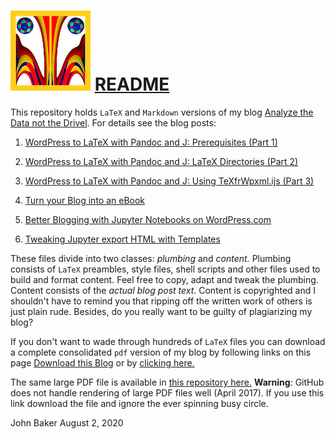 ![](adndsymsmall.png) [README](https://bakerjd99.wordpress.com/)
===============================================================

This repository holds `LaTeX` and `Markdown` versions of my blog
[Analyze the Data not the Drivel](https://bakerjd99.wordpress.com/).
For details see the blog posts:

1. [WordPress to LaTeX with Pandoc 
and J: Prerequisites (Part 1)](https://bakerjd99.wordpress.com/2012/02/11/wordpress-to-latex-with-pandoc-and-j-prerequisites-part-1/)

2. [WordPress to LaTeX with Pandoc 
and J: LaTeX Directories (Part 2)](https://bakerjd99.wordpress.com/2012/02/18/wordpress-to-latex-with-pandoc-and-j-latex-directories-part-2-2/)

3. [WordPress to LaTeX with Pandoc 
and J: Using TeXfrWpxml.ijs (Part 3)](https://bakerjd99.wordpress.com/2012/02/25/wordpress-to-latex-with-pandoc-and-j-using-texfrwpxml-ijs-part-3/)

4. [Turn your Blog into an eBook](https://bakerjd99.wordpress.com/2012/03/04/turn-your-blog-into-an-ebook/)

5. [Better Blogging with Jupyter Notebooks on WordPress.com](https://analyzethedatanotthedrivel.org/2020/06/01/better-blogging-with-jupyter-notebooks-on-wordpress-com/)

6. [Tweaking Jupyter export HTML with Templates](https://analyzethedatanotthedrivel.org/2020/07/31/tweaking-jupyter-export-html-with-templates/)

These files divide into two classes: *plumbing* and *content.* Plumbing
consists of `LaTeX` preambles, style files, shell scripts and other files
used to build and format content. Feel free to copy, adapt and tweak
the plumbing. Content consists of the *actual blog post text*. Content
is copyrighted and I shouldn't have to remind you that ripping off
the written work of others is just plain rude. Besides, do you really
want to be guilty of plagiarizing my blog?

If you don't want to wade through hundreds of `LaTeX` files
you can download a complete consolidated `pdf` version of my 
blog by following links on this page [Download this Blog](https://analyzethedatanotthedrivel.org/download-this-blog/)
or by [clicking here.](https://bakerjd99.files.wordpress.com/2020/06/bm-1.pdf)

The same large PDF file is 
available in [this repository here.](https://github.com/bakerjd99/Analyze-the-Data-not-the-Drivel/blob/master/wp2latex/bm.pdf)
**Warning**: GitHub does not handle rendering of large PDF files well (April 2017).  If you use this
link download the file and ignore the ever spinning busy circle.

John Baker
August 2, 2020

